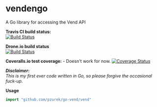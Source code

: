 vendengo
========

A Go library for accessing the Vend API

**Travis CI build status:**  
[![Build Status](https://travis-ci.org/pzurek/go-vend.png)](https://travis-ci.org/pzurek/go-vend)  

**Drone.io build status**  
[![Build Status](https://drone.io/github.com/pzurek/go-vend/status.png)](https://drone.io/github.com/pzurek/go-vend/latest)  

**Coveralls.io test coverage:** - Doesn't work for now.
[![Coverage Status](https://coveralls.io/repos/pzurek/go-github/badge.png)](https://coveralls.io/r/pzurek/go-github)

**_Disclaimer_:**  
_This is my first ever code written in Go, so please forgive the occasional fuck-up._


**Usage**
```go
import "github.com/pzurek/go-vend/vend"
```
